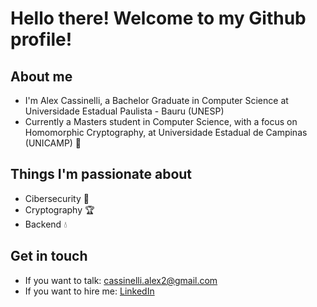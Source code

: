 # Hello there! Welcome to my Github profile!
## About me
- I'm Alex Cassinelli, a Bachelor Graduate in Computer Science at Universidade Estadual Paulista - Bauru (UNESP)
- Currently a Masters student in Computer Science, with a focus on Homomorphic Cryptography, at Universidade Estadual de Campinas (UNICAMP) 📓

## Things I'm passionate about
- Cibersecurity 🧠
- Cryptography 🏆
- Backend 💧

## Get in touch
- If you want to talk: cassinelli.alex2@gmail.com
- If you want to hire me: [LinkedIn](https://www.linkedin.com/in/alex-cassinelli-b6516024b/)
